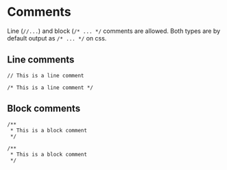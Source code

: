 # Comments

Line (`//...`) and block (`/* ... */` comments are allowed. Both types are by default output as `/* ... */` on css.

## Line comments

``` lay-todo
// This is a line comment
```

```css-todo
/* This is a line comment */
```

## Block comments

```lay-todo
/**
 * This is a block comment
 */
```

```css-todo
/**
 * This is a block comment
 */
```
